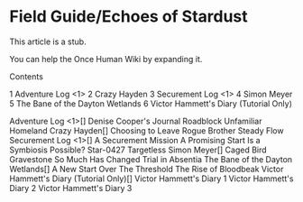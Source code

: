 # Field Guide/Echoes of Stardust

This article is a stub.
        
You can help the Once Human Wiki by expanding it.

        
    

Contents

1 Adventure Log &lt;1&gt;
2 Crazy Hayden
3 Securement Log &lt;1&gt;
4 Simon Meyer
5 The Bane of the Dayton Wetlands
6 Victor Hammett's Diary (Tutorial Only)



Adventure Log &lt;1&gt;[]
Denise Cooper's Journal
Roadblock
Unfamiliar Homeland
Crazy Hayden[]
Choosing to Leave
Rogue Brother
Steady Flow
Securement Log &lt;1&gt;[]
A Securement Mission
A Promising Start
Is a Symbiosis Possible?
Star-0427
Targetless
Simon Meyer[]
Caged Bird
Gravestone
So Much Has Changed
Trial in Absentia
The Bane of the Dayton Wetlands[]
A New Start
Over The Threshold
The Rise of Bloodbeak
Victor Hammett's Diary (Tutorial Only)[]
Victor Hammett's Diary 1
Victor Hammett's Diary 2
Victor Hammett's Diary 3
